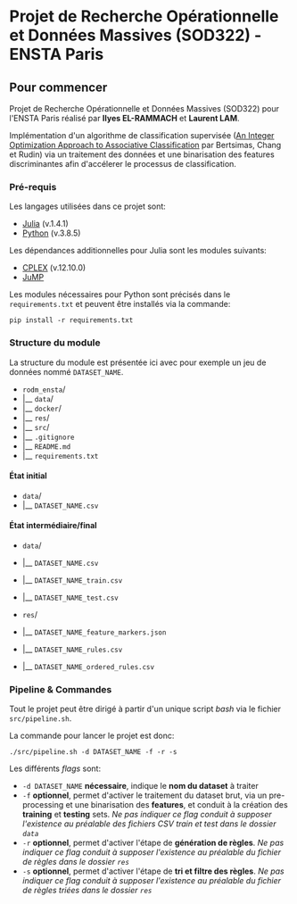 # Projet de Recherche Opérationnelle et Données Massives (SOD322) - ENSTA Paris 

## Pour commencer
Projet de Recherche Opérationnelle et Données Massives (SOD322) pour l'ENSTA Paris réalisé par **Ilyes EL-RAMMACH** et **Laurent LAM**. 

Implémentation d'un algorithme de classification supervisée ([An Integer Optimization Approach to Associative Classification](https://www.mit.edu/~dbertsim/papers/Machine%20Learning%20under%20a%20Modern%20Optimization%20Lens/An%20Integer%20Optimization%20Approach%20to%20Associative%20Classification.pdf) par Bertsimas, Chang et Rudin) via un traitement des données et une binarisation des features discriminantes afin d'accélerer le processus de classification.

### Pré-requis
Les langages utilisées dans ce projet sont:

* [Julia](https://julialang.org/downloads/) (v.1.4.1)
* [Python](https://www.python.org/downloads/) (v.3.8.5)

Les dépendances additionnelles pour Julia sont les modules suivants:

* [CPLEX](https://juliapackages.com/p/cplex) (v.12.10.0)
* [JuMP](https://juliapackages.com/p/jump)

Les modules nécessaires pour Python sont précisés dans le `requirements.txt` et peuvent être installés via la commande:

```
pip install -r requirements.txt
```

### Structure du module
La structure du module est présentée ici avec pour exemple un jeu de données nommé `DATASET_NAME`.

- `rodm_ensta`/
- |__ `data`/
- |__ `docker`/
- |__ `res`/
- |__ `src`/
- |__ `.gitignore`
- |__ `README.md`
- |__ `requirements.txt`

#### État initial

- `data`/
- |__ `DATASET_NAME.csv`

#### État intermédiaire/final


- `data`/
- |__ `DATASET_NAME.csv`
- |__ `DATASET_NAME_train.csv`
- |__ `DATASET_NAME_test.csv`

- `res`/
- |__ `DATASET_NAME_feature_markers.json`
- |__ `DATASET_NAME_rules.csv`
- |__ `DATASET_NAME_ordered_rules.csv`

### Pipeline & Commandes

Tout le projet peut être dirigé à partir d'un unique script _bash_ via le fichier `src/pipeline.sh`.

La commande pour lancer le projet est donc:
```
./src/pipeline.sh -d DATASET_NAME -f -r -s
```

Les différents *flags* sont:

- ```-d DATASET_NAME``` **nécessaire**, indique le **nom du dataset** à traiter
- ```-f``` **optionnel**, permet d'activer le traitement du dataset brut, via un pre-processing et une binarisation des **features**, et conduit à la création des **training** et **testing** sets.
*Ne pas indiquer ce flag conduit à supposer l'existence au préalable des fichiers CSV _train_ et _test_ dans le dossier `data`*
- ```-r``` **optionnel**, permet d'activer l'étape de **génération de règles**. 
*Ne pas indiquer ce flag conduit à supposer l'existence au préalable du fichier de règles dans le dossier `res`*
- ```-s``` **optionnel**, permet d'activer l'étape de **tri et filtre des règles**.
*Ne pas indiquer ce flag conduit à supposer l'existence au préalable du fichier de règles triées dans le dossier `res`*
